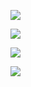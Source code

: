 ![](https://www.nta.go.jp/tmp/78527ae8-0361-4849-b7be-b65d2cb910a4/images/41411f251b5dd36a7c5341b021e2b6fcb3d5966ba0a9eb625807d8908a7fdf06.jpg)

![](https://www.nta.go.jp/tmp/78527ae8-0361-4849-b7be-b65d2cb910a4/images/293649596d2c9719b2a70a3e46288e1cdde0bb1abc952c44691a205bec8b44e1.jpg)

![](https://www.nta.go.jp/tmp/78527ae8-0361-4849-b7be-b65d2cb910a4/images/c16e4e83cad1d240f85d56e942da7497a6ea3f4eff4e2ee7c3e607b30162830e.jpg)

![](https://www.nta.go.jp/tmp/78527ae8-0361-4849-b7be-b65d2cb910a4/images/77c8d6184599a293ade3f746fa68eaaac76dd3a281de071ba2a3e13e4bd50b3d.jpg)